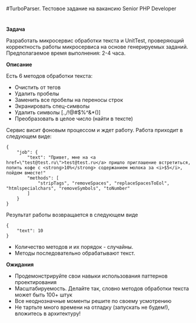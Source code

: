 #TurboParser. Тестовое задание на вакансию Senior PHP Developer
#
**Задача**

Разработать микросервис обработки текста и UnitTest, проверяющий корректность работы микросервиса на основе генерируемых заданий.
Предполагаемое время выполнения: 2-4 часа.

**Описание**

Есть 6 методов обработки текста:

- Очистить от тегов
- Удалить пробелы
- Заменить все пробелы на переносы строк
- Экранировать спец-символы
- Удалить символы [.,/!@#$%^&*()]
- Преобразовать в целое число (найти в тексте)


Сервис висит фоновым процессом и ждет работу. Работа приходит в следующем виде:
```
{
    "job": {
        "text": "Привет, мне на <a href=\"test@test.ru\">test@test.ru</a> пришло приглашение встретиться, попить кофе с <strong>10%</strong> содержанием молока за <i>$5</i>, пойдем вместе!"
        "methods": [
            "stripTags", "removeSpaces", "replaceSpacesToEol", "htmlspecialchars", "removeSymbols", "toNumber"
        ]
    }
}
```
Результат работы возвращается в следующем виде
```
{
    "text": 10
}
```
- Количество методов и их порядок - случайны.
- Методы последовательно обрабатывают текст.

**Ожидания**
- Продемонстрируйте свои навыки использования паттернов проектирования
- Масштабируемость. Делайте так, словно методов обработки текста может быть 100+ штук
- Все неоднозначные моменты решите по своему усмотрению
- Не тартьте много времени на отладку (запускать не будем!), вложитесь в архитектуру!
